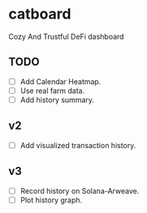 # catboard
Cozy And Trustful DeFi dashboard

## TODO
- [ ] Add Calendar Heatmap.
- [ ] Use real farm data.
- [ ] Add history summary.

## v2
- [ ] Add visualized transaction history. 

## v3
- [ ] Record history on Solana-Arweave.
- [ ] Plot history graph.
